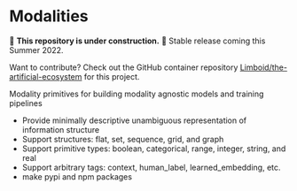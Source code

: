 # Modalities

:construction: **This repository is under construction.** :construction: Stable release coming this Summer 2022.

Want to contribute? Check out the GitHub container repository [Limboid/the-artificial-ecosystem](https://github.com/Limboid/the-artificial-ecosystem) for this project.

Modality primitives for building modality agnostic models and training pipelines

- Provide minimally descriptive unambiguous representation of information structure
- Support structures: flat, set, sequence, grid, and graph
- Support primitive types: boolean, categorical, range, integer, string, and real
- Support arbitrary tags: context, human_label, learned_embedding, etc.
- make pypi and npm packages
